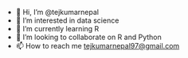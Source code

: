 - 👋 Hi, I’m @tejkumarnepal
- 👀 I’m interested in data science
- 🌱 I’m currently learning R
- 💞️ I’m looking to collaborate on R and Python
- 📫 How to reach me tejkumarnepal97@gmail.com

<!---
tejkumarnepal/tejkumarnepal is a ✨ special ✨ repository because its `README.md` (this file) appears on your GitHub profile.
You can click the Preview link to take a look at your changes.
--->
